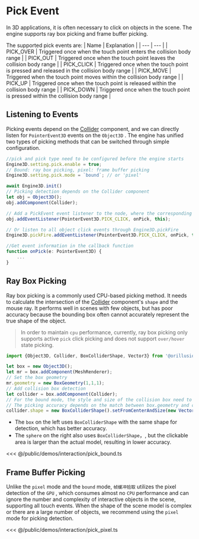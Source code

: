 # Pick Event
In 3D applications, it is often necessary to click on objects in the scene. The engine supports ray box picking and frame buffer picking.

The supported pick events are:
| Name | Explanation |
| --- | --- |
| PICK_OVER | Triggered once when the touch point enters the collision body range |
| PICK_OUT | Triggered once when the touch point leaves the collision body range |
| PICK_CLICK | Triggered once when the touch point is pressed and released in the collision body range |
| PICK_MOVE | Triggered when the touch point moves within the collision body range |
| PICK_UP | Triggered once when the touch point is released within the collision body range |
| PICK_DOWN | Triggered once when the touch point is pressed within the collision body range |

## Listening to Events
Picking events depend on the [Collider](/guide/physics/collider) component, and we can directly listen for `PointerEvent3D` events on the `Object3D` . The engine has unified two types of picking methods that can be switched through simple configuration.

```ts
//pick and pick type need to be configured before the engine starts
Engine3D.setting.pick.enable = true;
// Bound: ray box picking, pixel: frame buffer picking
Engine3D.setting.pick.mode = `bound`; // or 'pixel'

await Engine3D.init()
// Picking detection depends on the Collider component
let obj = Object3D();
obj.addComponent(Collider);

// Add a PickEvent event listener to the node, where the corresponding event can be obtained in the callback function
obj.addEventListener(PointerEvent3D.PICK_CLICK, onPick, this);

// Or listen to all object click events through Engine3D.pickFire
Engine3D.pickFire.addEventListener(PointerEvent3D.PICK_CLICK, onPick, this);

//Get event information in the callback function
function onPick(e: PointerEvent3D) {
    ...
}
```

## Ray Box Picking
Ray box picking is a commonly used CPU-based picking method. It needs to calculate the intersection of the [Collider](/guide/physics/collider) component's `shape` and the mouse ray. It performs well in scenes with few objects, but has poor accuracy because the bounding box often cannot accurately represent the true shape of the object.   
> In order to maintain `cpu` performance, currently, ray box picking only supports active `pick` click picking and does not support `over/hover` state picking.

```ts
import {Object3D, Collider, BoxColliderShape, Vector3} from '@orillusion/core';

let box = new Object3D();
let mr = box.addComponent(MeshRenderer);
// Set the box geometry
mr.geometry = new BoxGeometry(1,1,1);
// Add collision box detection
let collider = box.addComponent(Collider);
// For the bound mode, the style and size of the collision box need to be set manually
// The picking accuracy depends on the match between box.geometry and collider.shape
collider.shape = new BoxColliderShape().setFromCenterAndSize(new Vector3(0, 0, 0), new Vector3(1, 1, 1));
```

- The `box` on the left uses `BoxColliderShape` with the same shape for detection, which has better accuracy.
- The `sphere` on the right also uses `BoxColliderShape`，, but the clickable area is larger than the actual model, resulting in lower accuracy.

<Demo :height="400" src="/demos/interaction/pick_bound.ts"></Demo>

<<< @/public/demos/interaction/pick_bound.ts


## Frame Buffer Picking
Unlike the `pixel` mode and the `bound` mode, `帧缓冲拾取` utilizes the pixel detection of the `GPU` , which consumes almost no `CPU` performance and can ignore the number and complexity of interactive objects in the scene, supporting all touch events. When the shape of the scene model is complex or there are a large number of objects, we recommend using the `pixel` mode for picking detection.

<Demo :height="400" src="/demos/interaction/pick_pixel.ts"></Demo>

<<< @/public/demos/interaction/pick_pixel.ts
